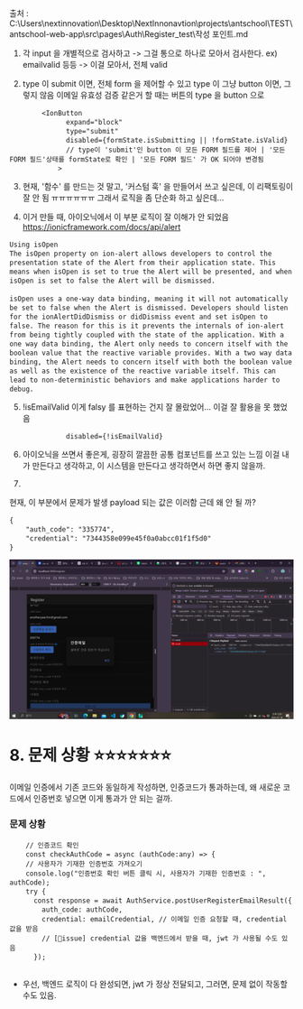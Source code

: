 출처 : C:\Users\nextinnovation\Desktop\NextInnonavtion\projects\antschool\TEST\antschool-web-app\src\pages\Auth\Register\_test\작성 포인트.md


1. 각 input 을 개별적으로 검사하고 -> 그걸 통으로 하나로 모아서 검사한다. 
ex) emailvalid 등등 -> 이걸 모아서, 전체 valid

2. type 이 submit 이면, 전체 form 을 제어할 수 있고 
type 이 그냥 button 이면, 그렇지 않음 
이메일 유효성 검증 같은거 할 때는 버튼의 type 을 button 으로 
```
        <IonButton
              expand="block"
              type="submit"
              disabled={formState.isSubmitting || !formState.isValid} 
              // type이 'submit'인 button 이 모든 FORM 필드를 제어 | '모든 FORM 필드'상태를 formState로 확인 | '모든 FORM 필드' 가 OK 되어야 변경됨
            >
```

3. 현재, '함수' 를 만드는 것 말고, '커스텀 훅' 을 만들어서 쓰고 싶은데, 이 리팩토링이 잘 안 됨 ㅠㅠㅠㅠㅠㅠ 
그래서 로직을 좀 단순화 하고 싶은데... 

4. 이거 만들 때, 아이오닉에서 이 부분 로직이 잘 이해가 안 되었음 
https://ionicframework.com/docs/api/alert
```
Using isOpen
The isOpen property on ion-alert allows developers to control the presentation state of the Alert from their application state. This means when isOpen is set to true the Alert will be presented, and when isOpen is set to false the Alert will be dismissed.

isOpen uses a one-way data binding, meaning it will not automatically be set to false when the Alert is dismissed. Developers should listen for the ionAlertDidDismiss or didDismiss event and set isOpen to false. The reason for this is it prevents the internals of ion-alert from being tightly coupled with the state of the application. With a one way data binding, the Alert only needs to concern itself with the boolean value that the reactive variable provides. With a two way data binding, the Alert needs to concern itself with both the boolean value as well as the existence of the reactive variable itself. This can lead to non-deterministic behaviors and make applications harder to debug.

```


5. !isEmailValid 이게 falsy 를 표현하는 건지 잘 몰랐었어... 이걸 잘 활용을 못 했었음 
```
              disabled={!isEmailValid}
```


6. 아이오닉을 쓰면서 좋은게, 굉장히 깔끔한 공통 컴포넌트를 쓰고 있는 느낌 
이걸 내가 만든다고 생각하고, 
이 시스템을 만든다고 생각하면서 하면 좋지 않을까. 


7. 
현재, 이 부분에서 문제가 발생 payload 되는 값은 이러함 근데 왜 안 될 까? 
```
{
    "auth_code": "335774",
    "credential": "7344358e099e45f0a0abcc01f1f5d0"
}

```
![alt text](image.png)


# 8. 문제 상황 ⭐⭐⭐⭐⭐⭐⭐
이메일 인증에서 
기존 코드와 동일하게 작성하면, 인증코드가 통과하는데, 
왜 새로운 코드에서 인증번호 넣으면 이게 통과가 안 되는 걸까. 

### 문제 상황
```
  	// 인증코드 확인 
	const checkAuthCode = async (authCode:any) => {
    // 사용자가 기재한 인증번호 가져오기
    console.log("인증번호 확인 버튼 클릭 시, 사용자가 기재한 인증번호 : ", authCode);
    try {
      const response = await AuthService.postUserRegisterEmailResult({ 
        auth_code: authCode,
        credential: emailCredential, // 이메일 인증 요청할 때, credential 값을 받음
        // [📛issue] credential 값을 백엔드에서 받을 때, jwt 가 사용될 수도 있음
      });
      
```

- 우선, 백엔드 로직이 다 완성되면, jwt 가 정상 전달되고, 그러면, 문제 없이 작동할 수도 있음.